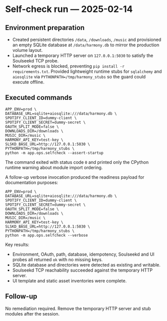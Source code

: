 # Self-check run — 2025-02-14

## Environment preparation
- Created persistent directories `/data`, `/downloads`, `/music` and provisioned an empty SQLite database at `/data/harmony.db` to mirror the production volume layout.
- Launched a temporary HTTP server on `127.0.0.1:5030` to satisfy the Soulseekd TCP probe.
- Network egress is blocked, preventing `pip install -r requirements.txt`. Provided lightweight runtime stubs for `sqlalchemy` and `aiosqlite` via `PYTHONPATH=/tmp/harmony_stubs` so the guard could execute offline.

## Executed commands
```
APP_ENV=prod \
DATABASE_URL=sqlite+aiosqlite:///data/harmony.db \
SPOTIFY_CLIENT_ID=dummy-client \
SPOTIFY_CLIENT_SECRET=dummy-secret \
OAUTH_SPLIT_MODE=false \
DOWNLOADS_DIR=/downloads \
MUSIC_DIR=/music \
HARMONY_API_KEY=test-key \
SLSKD_BASE_URL=http://127.0.0.1:5030 \
PYTHONPATH=/tmp/harmony_stubs \
python -m app.ops.selfcheck --assert-startup
```

The command exited with status code `0` and printed only the CPython runtime warning about module import ordering.

A follow-up verbose invocation produced the readiness payload for documentation purposes:

```
APP_ENV=prod \
DATABASE_URL=sqlite+aiosqlite:///data/harmony.db \
SPOTIFY_CLIENT_ID=dummy-client \
SPOTIFY_CLIENT_SECRET=dummy-secret \
OAUTH_SPLIT_MODE=false \
DOWNLOADS_DIR=/downloads \
MUSIC_DIR=/music \
HARMONY_API_KEY=test-key \
SLSKD_BASE_URL=http://127.0.0.1:5030 \
PYTHONPATH=/tmp/harmony_stubs \
python -m app.ops.selfcheck --verbose
```

Key results:
- Environment, OAuth, path, database, idempotency, Soulseekd and UI probes all returned `ok` with no missing keys.
- SQLite database and directories were detected as existing and writable.
- Soulseekd TCP reachability succeeded against the temporary HTTP server.
- UI template and static asset inventories were complete.

## Follow-up
No remediation required. Remove the temporary HTTP server and stub modules after the session.
